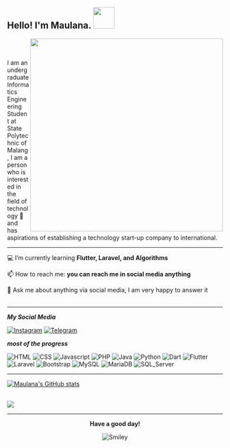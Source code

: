 <h2> Hello! I'm Maulana. <img src="https://media.giphy.com/media/mGcNjsfWAjY5AEZNw6/giphy.gif" width="50"></h2>
<!--

Here are some ideas to get you started:

- 🔭 I’m currently working on ...
- 🌱 I’m currently learning ...
- 👯 I’m looking to collaborate on ...
- 🤔 I’m looking for help with ...
- 💬 Ask me about ...
- 📫 How to reach me: ...
- 😄 Pronouns: ...
- ⚡ Fun fact: ...
-->

<!-- [nimek](https://user-images.githubusercontent.com/56204095/88059580-41079800-cb8f-11ea-8a10-f668fbb7a1cc.png) -->
<img src="https://user-images.githubusercontent.com/56204095/119273842-fa634e00-bc36-11eb-9acf-d95a7944bce5.png" display="float" align="right" width="450">
 
<br/></br>

I am an undergraduate Informatics Engineering Student at State Polytechnic of Malang, I am a person who is interested in the field of technology 👀 and has aspirations of establishing a technology start-up company to international.

___

💻 I’m currently learning <b>Flutter, Laravel, and Algorithms</b>

📫 How to reach me: <b>you can reach me in social media anything</b>

💬 Ask me about anything via social media, I am very happy to answer it<br/></br>

___

***My Social Media***

[![Instagram](https://img.shields.io/badge/Instagram-E4405F?style=for-the-badge&logo=instagram&logoColor=white)](https://instagram.com/maulanabint)
[![Telegram](https://img.shields.io/badge/Telegram-2CA5E0?style=for-the-badge&logo=telegram&logoColor=white)](https://t.me/lanabin06)

***most of the progress***

![HTML](https://img.shields.io/badge/HTML5-E34F26?style=for-the-badge&logo=html5&logoColor=white)
![CSS](https://img.shields.io/badge/CSS3-1572B6?style=for-the-badge&logo=css3&logoColor=white)
![Javascript](https://img.shields.io/badge/JavaScript-323330?style=for-the-badge&logo=javascript&logoColor=F7DF1E)
![PHP](https://img.shields.io/badge/PHP-777BB4?style=for-the-badge&logo=php&logoColor=white)
![Java](https://img.shields.io/badge/Java-ED8B00?style=for-the-badge&logo=java&logoColor=white)
![Python](https://img.shields.io/badge/Python-3776AB?style=for-the-badge&logo=python&logoColor=white)
![Dart](https://img.shields.io/badge/Dart-0175C2?style=for-the-badge&logo=dart&logoColor=white)
![Flutter](https://img.shields.io/badge/Flutter-02569B?style=for-the-badge&logo=flutter&logoColor=white)
![Laravel](https://img.shields.io/badge/Laravel-FF2D20?style=for-the-badge&logo=laravel&logoColor=white)
![Bootstrap](https://img.shields.io/badge/Bootstrap-563D7C?style=for-the-badge&logo=bootstrap&logoColor=white)
![MySQL](https://img.shields.io/badge/MySQL-005C84?style=for-the-badge&logo=mysql&logoColor=white)
![MariaDB](https://img.shields.io/badge/MariaDB-003545?style=for-the-badge&logo=mariadb&logoColor=white)
![SQL_Server](https://img.shields.io/badge/Microsoft_SQL_Server-CC2927?style=for-the-badge&logo=microsoft-sql-server&logoColor=white)

___

[![Maulana's GitHub stats](https://github-readme-stats.vercel.app/api?username=maulanabin&show_icons=true&count_private=true&theme=radical)](https://github.com/maulanabin/github-readme-stats)
<br/></br>
<p>
    <img src="https://gpvc.arturio.dev/maulanabin" />
</p>

___

<div align="center">
  <p><b>Have a good day!</b></p>
<div>
<img src="https://github.com/fnky/fnky/raw/fnky/img/smile.gif" alt="Smiley" align="center">
</div>
</div>
